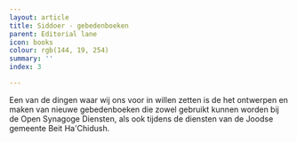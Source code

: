```yaml
---
layout: article
title: Siddoer - gebedenboeken
parent: Editorial lane
icon: books
colour: rgb(144, 19, 254)
summary: ''
index: 3

---
```

Een van de dingen waar wij ons voor in willen zetten is de het ontwerpen en maken van nieuwe gebedenboeken die zowel gebruikt kunnen worden bij de Open Synagoge Diensten, als ook tijdens de diensten van de Joodse gemeente Beit Ha'Chidush. 
